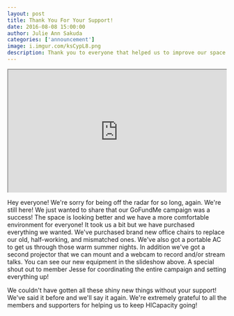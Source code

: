 ```yaml
---
layout: post
title: Thank You For Your Support!
date: 2016-08-08 15:00:00
author: Julie Ann Sakuda
categories: ['announcement']
image: i.imgur.com/ksCypL8.png
description: Thank you to everyone that helped us to improve our space!
---
```

<div style="position:relative;height:0;overflow:hidden;padding-bottom:56.25%;">
  <iframe src="https://s38.photobucket.com/user/hicap_julie/embed/slideshow/GoFundMe" style="position:absolute;top:0;left:0;width:100%;height:100%"></iframe>
</div>

Hey everyone! We're sorry for being off the radar for so long, again. We're still here! We just wanted to share that our GoFundMe campaign was a success! The space is looking better and we have a more comfortable environment for everyone! It took us a bit but we have purchased everything we wanted. We've purchased brand new office chairs to replace our old, half-working, and mismatched ones. We've also got a portable AC to get us through those warm summer nights. In addition we've got a second projector that we can mount and a webcam to record and/or stream talks. You can see our new equipment in the slideshow above. A special shout out to member Jesse for coordinating the entire campaign and setting everything up!

We couldn't have gotten all these shiny new things without your support! We've said it before and we'll say it again. We're extremely grateful to all the members and supporters for helping us to keep HICapacity going!

